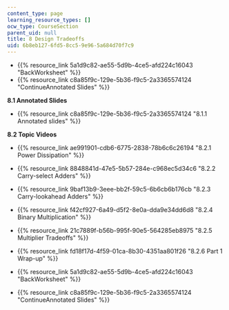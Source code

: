 ```yaml
---
content_type: page
learning_resource_types: []
ocw_type: CourseSection
parent_uid: null
title: 8 Design Tradeoffs
uid: 6b8eb127-6fd5-8cc5-9e96-5a684d70f7c9
---
```


*   {{% resource_link 5a1d9c82-ae55-5d9b-4ce5-afd224c16043 "BackWorksheet" %}}
*   {{% resource_link c8a85f9c-129e-5b36-f9c5-2a3365574124 "ContinueAnnotated Slides" %}}

**8.1 Annotated Slides**

*   {{% resource_link c8a85f9c-129e-5b36-f9c5-2a3365574124 "8.1.1 Annotated slides" %}}

**8.2 Topic Videos**

*   {{% resource_link ae991901-cdb6-6775-2838-78b6c6c26194 "8.2.1 Power Dissipation" %}}
*   {{% resource_link 8848841d-47e5-5b57-284e-c968ec5d34c6 "8.2.2 Carry-select Adders" %}}
*   {{% resource_link 9baf13b9-3eee-bb2f-59c5-6b6cb6b176cb "8.2.3 Carry-lookahead Adders" %}}
*   {{% resource_link f42cf927-6a49-d5f2-8e0a-dda9e34dd6d8 "8.2.4 Binary Multiplication" %}}
*   {{% resource_link 21c7889f-b56b-995f-90e5-564285eb8975 "8.2.5 Multiplier Tradeoffs" %}}
*   {{% resource_link fd18f17d-4f59-01ca-8b30-4351aa801f26 "8.2.6 Part 1 Wrap-up" %}}

*   {{% resource_link 5a1d9c82-ae55-5d9b-4ce5-afd224c16043 "BackWorksheet" %}}
*   {{% resource_link c8a85f9c-129e-5b36-f9c5-2a3365574124 "ContinueAnnotated Slides" %}}